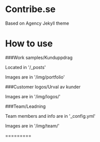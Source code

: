 Contribe.se
====================

Based on Agency Jekyll theme

# How to use

###Work samples/Kunduppdrag

Located in '/_posts'

Images are in '/img/portfolio'

###Customer logos/Urval av kunder

Images are in '/img/logos/'

###Team/Leadning

Team members and info are in '_config.yml'

Images are in '/img/team/'

=========


